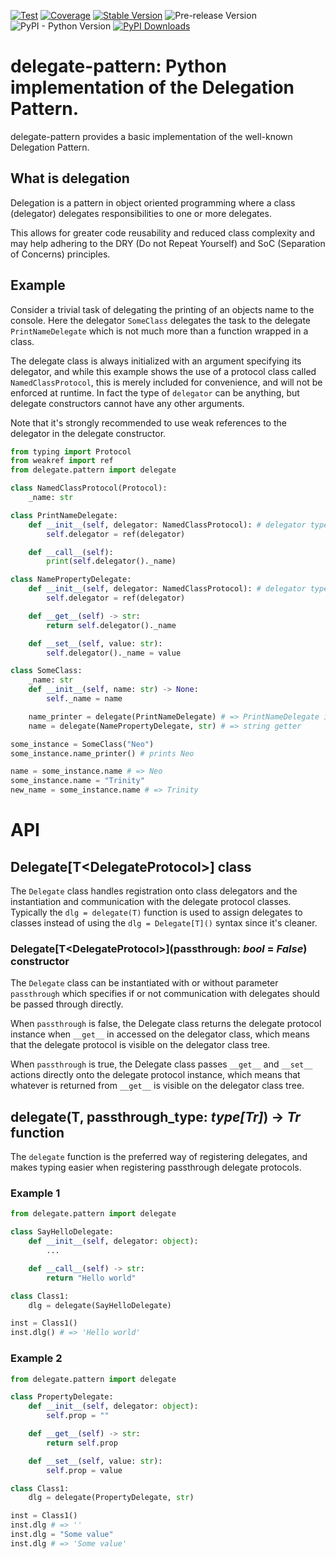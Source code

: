 [![Test](https://github.com/apmadsen/delegate-pattern/actions/workflows/python-test.yml/badge.svg)](https://github.com/apmadsen/delegate-pattern/actions/workflows/python-test.yml)
[![Coverage](https://github.com/apmadsen/delegate-pattern/actions/workflows/python-test-coverage.yml/badge.svg)](https://github.com/apmadsen/delegate-pattern/actions/workflows/python-test-coverage.yml)
[![Stable Version](https://img.shields.io/pypi/v/delegate-pattern?label=stable&sort=semver&color=blue)](https://github.com/apmadsen/delegate-pattern/releases)
![Pre-release Version](https://img.shields.io/github/v/release/apmadsen/delegate-pattern?label=pre-release&include_prereleases&sort=semver&color=blue)
![PyPI - Python Version](https://img.shields.io/pypi/pyversions/delegate-pattern)
[![PyPI Downloads](https://static.pepy.tech/badge/delegate-pattern/week)](https://pepy.tech/projects/delegate-pattern)

# delegate-pattern: Python implementation of the Delegation Pattern.

delegate-pattern provides a basic implementation of the well-known Delegation Pattern.

## What is delegation

Delegation is a pattern in object oriented programming where a class (delegator) delegates responsibilities to one or more delegates.

This allows for greater code reusability and reduced class complexity and may help adhering to the DRY (Do not Repeat Yourself) and SoC (Separation of Concerns) principles.

## Example

Consider a trivial task of delegating the printing of an objects name to the console. Here the delegator `SomeClass` delegates the task to the delegate `PrintNameDelegate` which is not much more than a function wrapped in a class.

The delegate class is always initialized with an argument specifying its delegator, and while this example shows the use of a protocol class called `NamedClassProtocol`, this is merely included for convenience, and will not be enforced at runtime. In fact the type of `delegator` can be anything, but delegate constructors cannot have any other arguments.

Note that it's strongly recommended to use weak references to the delegator in the delegate constructor.

```python
from typing import Protocol
from weakref import ref
from delegate.pattern import delegate

class NamedClassProtocol(Protocol):
    _name: str

class PrintNameDelegate:
    def __init__(self, delegator: NamedClassProtocol): # delegator type annotation is syntactic sugar and not enforced in any way
        self.delegator = ref(delegator)

    def __call__(self):
        print(self.delegator()._name)

class NamePropertyDelegate:
    def __init__(self, delegator: NamedClassProtocol): # delegator type annotation is syntactic sugar and not enforced in any way
        self.delegator = ref(delegator)

    def __get__(self) -> str:
        return self.delegator()._name

    def __set__(self, value: str):
        self.delegator()._name = value

class SomeClass:
    _name: str
    def __init__(self, name: str) -> None:
        self._name = name

    name_printer = delegate(PrintNameDelegate) # => PrintNameDelegate instance
    name = delegate(NamePropertyDelegate, str) # => string getter

some_instance = SomeClass("Neo")
some_instance.name_printer() # prints Neo

name = some_instance.name # => Neo
some_instance.name = "Trinity"
new_name = some_instance.name # => Trinity
```

# API

## Delegate[T\<DelegateProtocol>] class

The `Delegate` class handles registration onto class delegators and the instantiation and communication with the delegate protocol classes. Typically the `dlg = delegate(T)` function is used to assign delegates to classes instead of using the `dlg = Delegate[T]()` syntax since it's cleaner.

### Delegate[T\<DelegateProtocol>](passthrough: _bool_ = _False_) constructor

The `Delegate` class can be instantiated with or without parameter `passthrough` which specifies if or not communication with delegates should be passed through directly.

When `passthrough` is false, the Delegate class returns the delegate protocol instance when `__get__` in accessed
 on the delegator class, which means that the delegate protocol is visible on the delegator class tree.

When `passthrough` is true, the Delegate class passes `__get__` and `__set__` actions directly onto the delegate protocol instance, which means that whatever is returned from `__get__` is visible on the delegator class tree.

## delegate(T<DelegateProtocol>, passthrough_type: _type[Tr]_) -> _Tr_ function

The `delegate` function is the preferred way of registering delegates, and makes typing easier when registering passthrough delegate protocols.

### Example 1

```python
from delegate.pattern import delegate

class SayHelloDelegate:
    def __init__(self, delegator: object):
        ...

    def __call__(self) -> str:
        return "Hello world"

class Class1:
    dlg = delegate(SayHelloDelegate)

inst = Class1()
inst.dlg() # => 'Hello world'
```

### Example 2

```python
from delegate.pattern import delegate

class PropertyDelegate:
    def __init__(self, delegator: object):
        self.prop = ""

    def __get__(self) -> str:
        return self.prop

    def __set__(self, value: str):
        self.prop = value

class Class1:
    dlg = delegate(PropertyDelegate, str)

inst = Class1()
inst.dlg # => ''
inst.dlg = "Some value"
inst.dlg # => 'Some value'
```